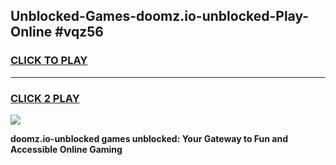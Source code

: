 
## Unblocked-Games-doomz.io-unblocked-Play-Online #vqz56
<h3>
<a href="https://news.freeplayer.one?title=doomz.io-unblocked&ref=3">CLICK TO PLAY</a></h3>
<hr>

<h3>
<a href="https://news.freeplayer.one?title=doomz.io-unblocked&ref=3">CLICK 2 PLAY</a>
  
</h3>

<a href="https://news.freeplayer.one?title=doomz.io-unblocked&ref=3"><img src="https://clearcache.store/games.png"></a>


**doomz.io-unblocked games unblocked: Your Gateway to Fun and Accessible Online Gaming**
